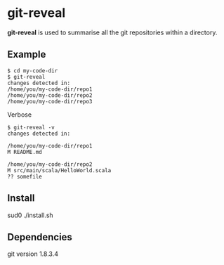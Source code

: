 # git-reveal

**git-reveal** is used to summarise all the git repositories within a directory.

## Example

	$ cd my-code-dir
	$ git-reveal
	changes detected in:
	/home/you/my-code-dir/repo1
	/home/you/my-code-dir/repo2
	/home/you/my-code-dir/repo3
		
Verbose
		
	$ git-reveal -v
	changes detected in:
	
	/home/you/my-code-dir/repo1
	M README.md

	/home/you/my-code-dir/repo2
	M src/main/scala/HelloWorld.scala
	?? somefile
	
## Install

sud0 ./install.sh

## Dependencies
git version 1.8.3.4
